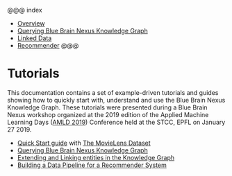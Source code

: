 
@@@ index

* [Overview](quick-start/index.md)
* [Querying Blue Brain Nexus Knowledge Graph](querying-knowledge-graph/index.md)
* [Linked Data](linking-data/index.md)
* [Recommender](build-recommender/index.md)
@@@

# Tutorials


This documentation contains a set of example-driven tutorials and guides showing how to quickly start with, understand and use the Blue Brain Nexus Knowledge Graph. These tutorials were presented during a Blue Brain Nexus workshop organized at the 2019 edition of the Applied Machine Learning Days ([AMLD 2019](https://www.appliedmldays.org/workshops/blue-brain-nexus-a-knowledge-graph-for-data-driven-projects)) Conference held at the STCC, EPFL on January 27 2019.


* [Quick Start guide](quick-start/index.md) with [The MovieLens Dataset](quick-start/dataset/index.md)
* [Querying Blue Brain Nexus Knowledge Graph](./querying-knowledge-graph/index.md)
* [Extending and Linking entities in the Knowledge Graph](./linking-data/index.md)
* [Building a Data Pipeline for a Recommender System](./build-recommender/index.md)
